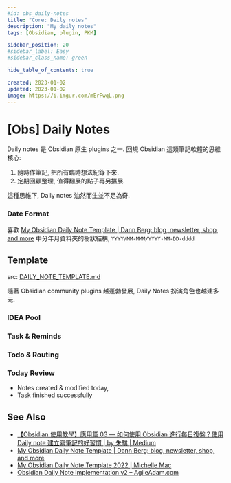 ```yaml
---
#id: obs_daily-notes
title: "Core: Daily notes"
description: "My daily notes"
tags: [Obsidian, plugin, PKM]

sidebar_position: 20
#sidebar_label: Easy
#sidebar_class_name: green

hide_table_of_contents: true

created: 2023-01-02
updated: 2023-01-02
image: https://i.imgur.com/mErPwqL.png
---
```


[Obs] Daily Notes
=================

Daily notes 是 Obsidian 原生 plugins 之一.
回規 Obsidian 這類筆記軟體的思維核心:

1. 隨時作筆記, 把所有臨時想法紀錄下來.
2. 定期回顧整理, 值得翻展的點子再另擴展.

這種思維下, Daily notes 油然而生並不足為奇.

### Date Format ###

喜歡 [My Obsidian Daily Note Template | Dann Berg: blog, newsletter, shop, and more](https://dannb.org/blog/2022/obsidian-daily-note-template/) 
中分年月資料夾的樹狀結構,  `YYYY/MM-MMM/YYYY-MM-DD-dddd`


Template
---------

src: [DAILY_NOTE_TEMPLATE.md](https://raw.githubusercontent.com/kywk/kywk.github.io/_templates/DAILY_NOTE_TEMPLATE.md)

隨著 Obsidian community plugins 越蓬勃發展, Daily Notes 扮演角色也越建多元.

### IDEA Pool ###


### Task & Reminds ###


### Todo & Routing ###


### Today Review ###

- Notes created & modified today,
- Task finished successfully


## See Also

- [【Obsidian 使用教學】應用篇 03 — 如何使用 Obsidian 進行每日復盤？使用 Daily note 建立寫筆記的好習慣 | by 朱騏 | Medium](https://chuhenry.medium.com/obsidian-使用教學-應用篇-03-如何使用-obsidian-進行每日復盤-2285e313884d)
- [My Obsidian Daily Note Template | Dann Berg: blog, newsletter, shop, and more](https://dannb.org/blog/2022/obsidian-daily-note-template/)
- [My Obsidian Daily Note Template 2022 | Michelle Mac](https://heymichellemac.com/obsidian-daily-note-2022)
- [Obsidian Daily Note Implementation v2 – AgileAdam.com](https://agileadam.com/2022/07/obsidian-daily-note-implementation-v2/)
